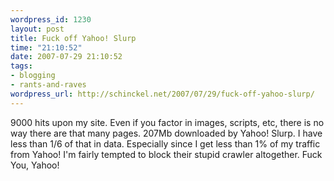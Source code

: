 ```yaml
--- 
wordpress_id: 1230
layout: post
title: Fuck off Yahoo! Slurp
time: "21:10:52"
date: 2007-07-29 21:10:52
tags: 
- blogging
- rants-and-raves
wordpress_url: http://schinckel.net/2007/07/29/fuck-off-yahoo-slurp/
---
```

9000 hits upon my site. Even if you factor in images, scripts, etc, there is no way there are that many pages. 207Mb downloaded by Yahoo! Slurp. I have less than 1/6 of that in data. Especially since I get less than 1% of my traffic from Yahoo! I'm fairly tempted to block their stupid crawler altogether. Fuck You, Yahoo! 
